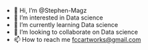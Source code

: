 - 👋 Hi, I’m @Stephen-Magz
- 👀 I’m interested in Data science
- 🌱 I’m currently learning Data science
- 💞️ I’m looking to collaborate on Data science
- 📫 How to reach me fccartworks@gmail.com

<!---
Stephen-Magz/Stephen-Magz is a ✨ special ✨ repository because its `README.md` (this file) appears on your GitHub profile.
You can click the Preview link to take a look at your changes.
--->
